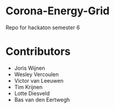 # Corona-Energy-Grid
Repo for hackaton semester 6

# Contributors
+ Joris Wijnen
+ Wesley Vercoulen
+ Victor van Leeuwen
+ Tim Krijnen
+ Lotte Diesveld
+ Bas van den Eertwegh